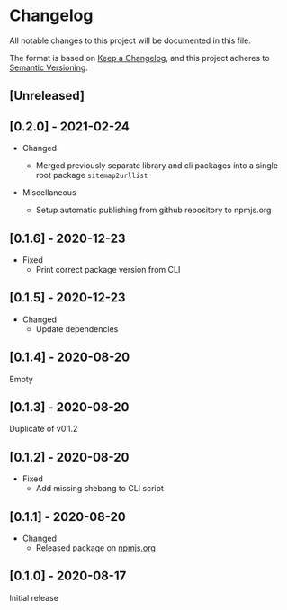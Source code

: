 # Changelog

All notable changes to this project will be documented in this file.

The format is based on [Keep a Changelog](https://keepachangelog.com/en/1.0.0/),
and this project adheres to [Semantic Versioning](https://semver.org/spec/v2.0.0.html).

## [Unreleased]

## [0.2.0] - 2021-02-24

- Changed
  - Merged previously separate library and cli packages into a single root package `sitemap2urllist`

- Miscellaneous
  - Setup automatic publishing from github repository to npmjs.org

## [0.1.6] - 2020-12-23

- Fixed
  - Print correct package version from CLI

## [0.1.5] - 2020-12-23

- Changed
  - Update dependencies

## [0.1.4] - 2020-08-20

Empty

## [0.1.3] - 2020-08-20

Duplicate of v0.1.2

## [0.1.2] - 2020-08-20

- Fixed
  - Add missing shebang to CLI script

## [0.1.1] - 2020-08-20

- Changed
  - Released package on [npmjs.org](https://npmjs.org)

## [0.1.0] - 2020-08-17

Initial release
